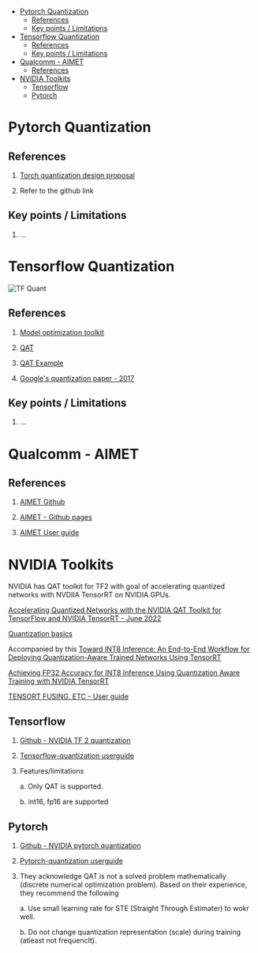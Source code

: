 
- [Pytorch Quantization](#pytorch-quantization)
  - [References](#references)
  - [Key points / Limitations](#key-points--limitations)
- [Tensorflow Quantization](#tensorflow-quantization)
  - [References](#references-1)
  - [Key points / Limitations](#key-points--limitations-1)
- [Qualcomm - AIMET](#qualcomm---aimet)
  - [References](#references-2)
- [NVIDIA Toolkits](#nvidia-toolkits)
  - [Tensorflow](#tensorflow)
  - [Pytorch](#pytorch)

# Pytorch Quantization

## References

1. [Torch quantization design proposal](https://github.com/pytorch/pytorch/wiki/torch_quantization_design_proposal)

2. Refer to the github link


## Key points / Limitations

1. ...

# Tensorflow Quantization

![TF Quant](./tf_quant.png)

## References

1. [Model optimization toolkit](https://www.tensorflow.org/lite/performance/model_optimization)

2. [QAT](https://www.tensorflow.org/model_optimization/guide/quantization/training)

3. [QAT Example](https://www.tensorflow.org/model_optimization/guide/quantization/training_example)

4. [Google's quantization paper - 2017](https://arxiv.org/pdf/1712.05877.pdf) 


## Key points / Limitations

1. ...
   
# Qualcomm - AIMET

## References

1. [AIMET Github](https://github.com/quic/aimet)

2. [AIMET - Github pages](https://quic.github.io/aimet-pages/index.html)

3. [AIMET User guide](https://quic.github.io/aimet-pages/releases/latest/user_guide/index.html) 


# NVIDIA Toolkits

NVIDIA has QAT toolkit for TF2 with goal of accelerating quantized networks with NVDIIA TensorRT on NVIDIA GPUs.

[Accelerating Quantized Networks with the NVIDIA QAT Toolkit for TensorFlow and NVIDIA TensorRT - June 2022](https://developer.nvidia.com/blog/accelerating-quantized-networks-with-qat-toolkit-and-tensorrt/)

[Quantization basics](https://arxiv.org/pdf/2004.09602.pdf)

Accompanied by this [Toward INT8 Inference: An End-to-End Workflow for Deploying Quantization-Aware Trained Networks Using TensorRT](https://www.nvidia.com/en-us/on-demand/session/gtcspring22-s41440/)

[Achieving FP32 Accuracy for INT8 Inference Using Quantization Aware Training with NVIDIA TensorRT](https://developer.nvidia.com/blog/achieving-fp32-accuracy-for-int8-inference-using-quantization-aware-training-with-tensorrt/)

[TENSORT FUSING, ETC - User guide](https://docs.nvidia.com/deeplearning/tensorrt/developer-guide/index.html#qdq-placement-recs) 

## Tensorflow

1. [Github - NVIDIA TF 2 quantization](https://github.com/NVIDIA/TensorRT/tree/main/tools/tensorflow-quantization)

2. [Tensorflow-quantization userguide](https://docs.nvidia.com/deeplearning/tensorrt/tensorflow-quantization-toolkit/docs/index.html)


3. Features/limitations
   
    a. Only QAT is supported. 

    b. int16, fp16 are supported


## Pytorch

1. [Github - NVIDIA pytorch quantization](https://github.com/NVIDIA/TensorRT/tree/main/tools/tensorflow-quantization)

2. [Pytorch-quantization userguide](https://docs.nvidia.com/deeplearning/tensorrt/pytorch-quantization-toolkit/docs/userguide.html)

3. They acknowledge QAT is not a solved problem mathematically (discrete numerical optimization problem). Based on their experience, they recommend the following

    a. Use small learning rate for STE (Straight Through Estimater) to wokr well. 

    b. Do not change quantization representation (scale) during training (atleast not frequenclt). 